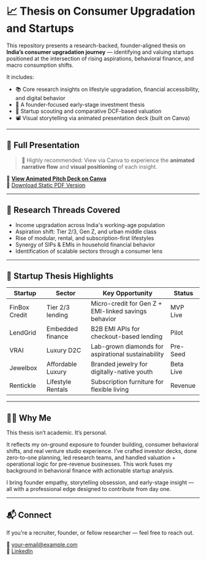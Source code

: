 # 📈 Thesis on Consumer Upgradation and Startups

This repository presents a research-backed, founder-aligned thesis on **India’s consumer upgradation journey** — identifying and valuing startups positioned at the intersection of rising aspirations, behavioral finance, and macro consumption shifts.

It includes:
- 📚 Core research insights on lifestyle upgradation, financial accessibility, and digital behavior
- 🧠 A founder-focused early-stage investment thesis
- 🎯 Startup scouting and comparative DCF-based valuation
- 📽️ Visual storytelling via animated presentation deck (built on Canva)

---

## 🔗 Full Presentation

> 📌 Highly recommended: View via Canva to experience the **animated narrative flow** and **visual positioning** of each insight.

🔗 [**View Animated Pitch Deck on Canva**](https://www.canva.com/design/DAGud9vdxao/WEep4lB22W27uo8zLlEyCg/edit?utm_content=DAGud9vdxao&utm_campaign=designshare&utm_medium=link2&utm_source=sharebutton)  
📄 [Download Static PDF Version](./pitch-deck.pdf)

---

## 🧵 Research Threads Covered

- Income upgradation across India's working-age population  
- Aspiration shift: Tier 2/3, Gen Z, and urban middle class  
- Rise of modular, rental, and subscription-first lifestyles  
- Synergy of SIPs & EMIs in household financial behavior  
- Identification of scalable sectors through a consumer lens

---

## 🚀 Startup Thesis Highlights

| Startup          | Sector             | Key Opportunity                                        | Status    |
|------------------|--------------------|---------------------------------------------------------|-----------|
| FinBox Credit    | Tier 2/3 lending   | Micro-credit for Gen Z + EMI-linked savings behavior   | MVP Live  |
| LendGrid         | Embedded finance   | B2B EMI APIs for checkout-based lending                | Pilot     |
| VRAI             | Luxury D2C         | Lab-grown diamonds for aspirational sustainability     | Pre-Seed  |
| Jewelbox         | Affordable Luxury  | Branded jewelry for digitally-native youth             | Beta Live |
| Rentickle        | Lifestyle Rentals  | Subscription furniture for flexible living             | Revenue   |

---

## 🙋‍♂️ Why Me

This thesis isn’t academic. It’s personal.

It reflects my on-ground exposure to founder building, consumer behavioral shifts, and real venture studio experience. I’ve crafted investor decks, done zero-to-one planning, led research teams, and handled valuation + operational logic for pre-revenue businesses. This work fuses my background in behavioral finance with actionable startup analysis.

I bring founder empathy, storytelling obsession, and early-stage insight — all with a professional edge designed to contribute from day one.

---

## 📬 Connect

If you're a recruiter, founder, or fellow researcher — feel free to reach out.

📧 your-email@example.com  
🔗 [LinkedIn](https://www.linkedin.com/in/ms01/)  

